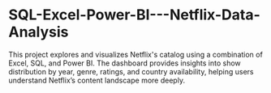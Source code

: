# SQL-Excel-Power-BI---Netflix-Data-Analysis
This project explores and visualizes Netflix's catalog using a combination of Excel, SQL, and Power BI. The dashboard provides insights into show distribution by year, genre, ratings, and country availability, helping users understand Netflix’s content landscape more deeply.
